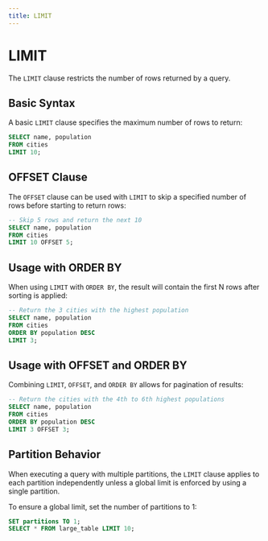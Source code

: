 ```yaml
---
title: LIMIT
---
```


# LIMIT

The `LIMIT` clause restricts the number of rows returned by a query.

## Basic Syntax

A basic `LIMIT` clause specifies the maximum number of rows to return:

```sql
SELECT name, population
FROM cities
LIMIT 10;
```

## OFFSET Clause

The `OFFSET` clause can be used with `LIMIT` to skip a specified number of rows
before starting to return rows:

```sql
-- Skip 5 rows and return the next 10
SELECT name, population
FROM cities
LIMIT 10 OFFSET 5;
```

## Usage with ORDER BY

When using `LIMIT` with `ORDER BY`, the result will contain the first N rows
after sorting is applied:

```sql
-- Return the 3 cities with the highest population
SELECT name, population
FROM cities
ORDER BY population DESC
LIMIT 3;
```

## Usage with OFFSET and ORDER BY

Combining `LIMIT`, `OFFSET`, and `ORDER BY` allows for pagination of results:

```sql
-- Return the cities with the 4th to 6th highest populations
SELECT name, population
FROM cities
ORDER BY population DESC
LIMIT 3 OFFSET 3;
```

## Partition Behavior

When executing a query with multiple partitions, the `LIMIT` clause applies to
each partition independently unless a global limit is enforced by using a single
partition.

To ensure a global limit, set the number of partitions to 1:

```sql
SET partitions TO 1;
SELECT * FROM large_table LIMIT 10;
```
